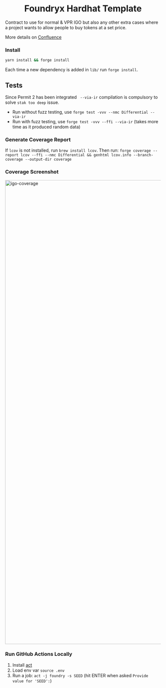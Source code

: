 # <h1 align="center"> Foundryx Hardhat Template </h1>

Contract to use for normal & VPR IGO but also any other extra cases where a project wants to allow people to buy tokens at a set price.

More details on [Confluence](https://seedifymetastudios.atlassian.net/l/cp/bcc1Xhfr)

### Install

```bash
yarn install && forge install
```

Each time a new dependency is added in `lib/` run `forge install`.

## Tests

Since Permit 2 has been integrated ` --via-ir` compilation is compulsory to solve `stak too deep` issue.

-   Run without fuzz testing, use `forge test -vvv --nmc Differential --via-ir`
-   Run with fuzz testing, use `forge test -vvv --ffi --via-ir` (takes more time as it produced random data)

### Generate Coverage Report

If `lcov` is not installed, run `brew install lcov`.
Then run: `forge coverage --report lcov --ffi --nmc Differential && genhtml lcov.info --branch-coverage --output-dir coverage`

### Coverage Screenshot

<img width="1501" alt="igo-coverage" src="https://user-images.githubusercontent.com/37904797/235130979-e8b8c02c-927e-47be-bfb9-5603aa35f259.png">

### Run GitHub Actions Locally

1. Install [act](https://github.com/nektos/act)
2. Load env var `source .env`
3. Run a job: `act -j foundry -s SEED` (hit ENTER when asked `Provide value for 'SEED':`)
